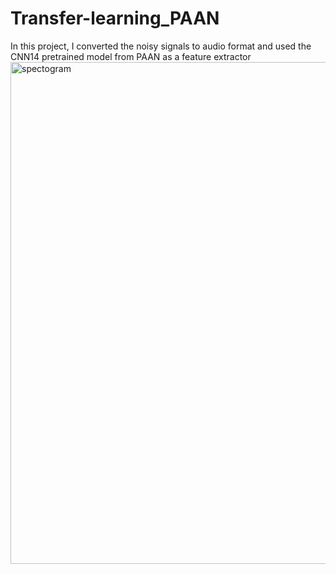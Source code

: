 # Transfer-learning_PAAN
In this project, I converted the noisy signals to audio format and used the CNN14 pretrained model from PAAN as a feature extractor
<img width="803" alt="spectogram" src="https://github.com/user-attachments/assets/f7e0c061-aa50-4491-a5b0-206dd35cd856" />
